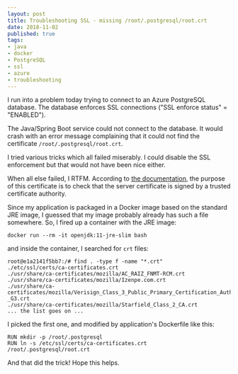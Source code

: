 ```yaml
---
layout: post
title: Troubleshooting SSL - missing /root/.postgresql/root.crt
date: 2018-11-02
published: true
tags:
- java
- docker
- PostgreSQL
- ssl
- azure
- troubleshooting
---
```


I run into a problem today trying to connect to an Azure PostgreSQL database.
The database enforces SSL connections ("SSL enforce status" = "ENABLED").

The Java/Spring Boot service could not connect to the database. It would crash
with an error message complaining that it could not find the certificate
`/root/.postgresql/root.crt`.

I tried various tricks which all failed miserably. I could disable the SSL
enforcement but that would not have been nice either.

When all else failed, I RTFM. According to [the documentation](https://www.postgresql.org/docs/9.6/static/libpq-ssl.html), the purpose of
this certificate is to check that the server certificate is signed by a trusted
certificate authority.

Since my application is packaged in a Docker image based on the standard JRE
image, I guessed that my image probably already has such a file somewhere. So,
I fired up a container with the JRE image:

```
docker run --rm -it openjdk:11-jre-slim bash
```

and inside the container, I searched for `crt` files:

```
root@e1a2141f5bb7:/# find . -type f -name "*.crt"
./etc/ssl/certs/ca-certificates.crt
./usr/share/ca-certificates/mozilla/AC_RAIZ_FNMT-RCM.crt
./usr/share/ca-certificates/mozilla/Izenpe.com.crt
./usr/share/ca-certificates/mozilla/Verisign_Class_3_Public_Primary_Certification_Authority_-_G3.crt
./usr/share/ca-certificates/mozilla/Starfield_Class_2_CA.crt
... the list goes on ...
```

I picked the first one, and modified by application's Dockerfile like this:

```
RUN mkdir -p /root/.postgresql
RUN ln -s /etc/ssl/certs/ca-certificates.crt /root/.postgresql/root.crt
```

And that did the trick! Hope this helps.
